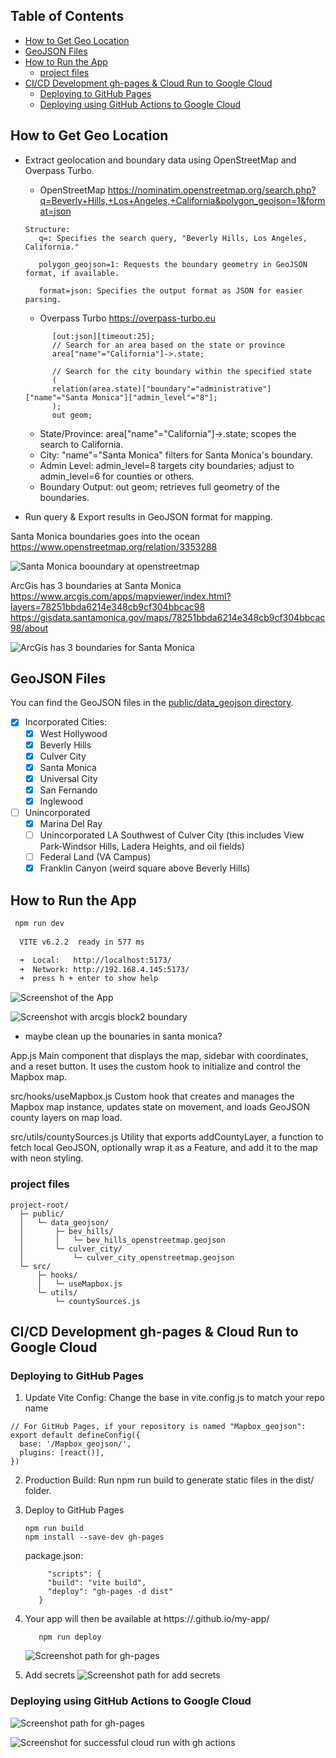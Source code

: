 ## Table of Contents

- [How to Get Geo Location](#-how-to-get-geo-location)
- [GeoJSON Files](#geojson-files)
- [How to Run the App](#how-to-run-the-app)
  - [project files](#project-files)
- [CI/CD Development gh-pages \& Cloud Run to Google Cloud](#cicd-development-gh-pages--cloud-run-to-google-cloud)
  - [Deploying to GitHub Pages](#deploying-to-github-pages)
  - [Deploying using GitHub Actions to Google Cloud](#deploying-using-github-actions-to-google-cloud)

## How to Get Geo Location

- Extract geolocation and boundary data using OpenStreetMap and Overpass Turbo.

  - OpenStreetMap
    https://nominatim.openstreetmap.org/search.php?q=Beverly+Hills,+Los+Angeles,+California&polygon_geojson=1&format=json

  ```Md
  Structure:
     q=: Specifies the search query, "Beverly Hills, Los Angeles, California."

     polygon_geojson=1: Requests the boundary geometry in GeoJSON format, if available.

     format=json: Specifies the output format as JSON for easier parsing.
  ```

  - Overpass Turbo
    https://overpass-turbo.eu

  ```
        [out:json][timeout:25];
        // Search for an area based on the state or province
        area["name"="California"]->.state;

        // Search for the city boundary within the specified state
        (
        relation(area.state)["boundary"="administrative"]["name"="Santa Monica"]["admin_level"="8"];
        );
        out geom;
  ```

  - State/Province: area["name"="California"]->.state; scopes the search to California.
  - City: "name"="Santa Monica" filters for Santa Monica's boundary.
  - Admin Level: admin_level=8 targets city boundaries; adjust to admin_level=6 for counties or others.
  - Boundary Output: out geom; retrieves full geometry of the boundaries.
- Run query & Export results in GeoJSON format for mapping.

Santa Monica boundaries goes into the ocean
https://www.openstreetmap.org/relation/3353288

![Santa Monica booundary at openstreetmap](./assets/screenshot3.png)

ArcGis has 3 boundaries at Santa Monica
https://www.arcgis.com/apps/mapviewer/index.html?layers=78251bbda6214e348cb9cf304bbcac98
https://gisdata.santamonica.gov/maps/78251bbda6214e348cb9cf304bbcac98/about

![ArcGis has 3 boundaries for Santa Monica](./assets/screenshot4.png)

## GeoJSON Files

You can find the GeoJSON files in the [public/data_geojson directory](https://github.com/ykimdeveloper/Mapbox_geojson/tree/main/public/data_geojson).

- [X] Incorporated Cities:
  - [X] West Hollywood
  - [X] Beverly Hills
  - [X] Culver City
  - [X] Santa Monica
  - [X] Universal City
  - [X] San Fernando
  - [X] Inglewood
- [ ] Unincorporated
  - [X] Marina Del Ray
  - [ ] Unincorporated LA Southwest of Culver City (this includes View Park-Windsor Hills, Ladera Heights, and oil fields)
  - [ ] Federal Land (VA Campus)
  - [X] Franklin Canyon (weird square above Beverly Hills)

## How to Run the App

```bash
 npm run dev
 
  VITE v6.2.2  ready in 577 ms

  ➜  Local:   http://localhost:5173/
  ➜  Network: http://192.168.4.145:5173/
  ➜  press h + enter to show help
```

![Screenshot of the App](./assets/screenshot.png)

![Screenshot with arcgis block2 boundary  ](./assets/screenshot2.png)

* maybe clean up the bounaries in santa monica?

App.js Main component that displays the map, sidebar with coordinates, and a reset button. It uses the custom hook to initialize and control the Mapbox map.

src/hooks/useMapbox.js Custom hook that creates and manages the Mapbox map instance, updates state on movement, and loads GeoJSON county layers on map load.

src/utils/countySources.js Utility that exports addCountyLayer, a function to fetch local GeoJSON, optionally wrap it as a Feature, and add it to the map with neon styling.

### project files

```Md
project-root/
  ├─ public/
  │   └─ data_geojson/
  │       ├─ bev_hills/
  │       │   └─ bev_hills_openstreetmap.geojson
  │       └─ culver_city/
  │           └─ culver_city_openstreetmap.geojson
  └─ src/
      ├─ hooks/
      │   └─ useMapbox.js
      └─ utils/
          └─ countySources.js
```

## CI/CD Development gh-pages & Cloud Run to Google Cloud

### Deploying to GitHub Pages

1. Update Vite Config: Change the base in vite.config.js to match your repo name

```Md
// For GitHub Pages, if your repository is named "Mapbox_geojson":
export default defineConfig({
  base: '/Mapbox_geojson/',
  plugins: [react()],
})

```

2. Production Build: Run npm run build to generate static files in the dist/ folder.
3. Deploy to GitHub Pages

   ```
   npm run build
   npm install --save-dev gh-pages
   ```

   package.json:

   ```
        "scripts": {
        "build": "vite build",
        "deploy": "gh-pages -d dist"
      }
   ```
4. Your app will then be available at https://<username>.github.io/my-app/

   ```npm run build
      npm run deploy
   ```

   ![Screenshot path for gh-pages  ](./assets/screenshot4a.png)
5. Add secrets
   ![Screenshot path for add secrets  ](./assets/screenshot5.png)

### Deploying using GitHub Actions to Google Cloud

![Screenshot path for gh-pages  ](./assets/screenshot6.png)

![Screenshot for successful cloud run with gh actions  ](./assets/screenshot7.png)
